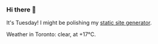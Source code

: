 ### Hi there :wave:

It's Tuesday! I might be polishing my [static site generator](https://github.com/bewuethr/pandoc-bash-blog).

Weather in Toronto: clear, at +17°C.
